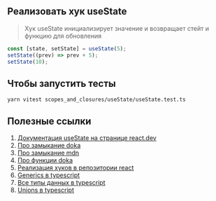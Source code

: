 ## Реализовать хук useState

> Хук useState инициализирует значение и возвращает стейт и функцию для обновления

```javascript
const [state, setState] = useState(5);
setState((prev) => prev + 5);
setState(10);
```

## Чтобы запустить тесты

`yarn vitest scopes_and_closures/useState/useState.test.ts`

## Полезные ссылки

1. [Документация useState на странице react.dev](https://react.dev/reference/react/useState)
2. [Про замыкание doka](https://doka.guide/js/closures/)
3. [Про замыкание mdn](https://developer.mozilla.org/ru/docs/Web/JavaScript/Closures)
4. [Про функции doka](https://doka.guide/js/function/)
5. [Реализация хуков в репозитории react](https://github.com/facebook/react/blob/main/packages/react/src/ReactHooks.js#L169)
6. [Generics в typescript](https://www.typescriptlang.org/docs/handbook/2/generics.html)
7. [Все типы данных в typescript](https://www.typescriptlang.org/docs/handbook/2/everyday-types.html#arrays)
8. [Unions в typescript](https://www.typescriptlang.org/docs/handbook/typescript-in-5-minutes-func.html#unions)